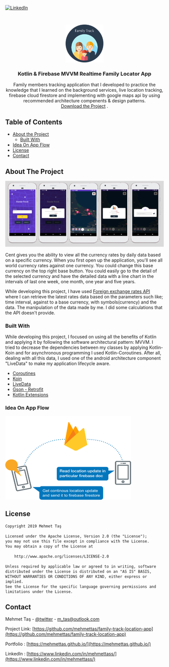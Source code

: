 [![LinkedIn][linkedin-shield]][linkedin-url]

<br />
<p align="center">
  <a href="https://www.linkedin.com/in/mehmettass">
    <img src="images/logo.png" alt="" width="120" height="120">
  </a>

  <h3 align="center">Kotlin & Firebase MVVM Realtime Family Locator App</h3>

  <p align="center">
    Family members tracking application that I developed to practice the knowledge that I learned on the background services, live location tracking, firebase cloud firestore and implementing with google maps api by using recommended architecture compenents & design patterns.
    <br />
    <a href="">Download the Project</a>
    .
</p>

## Table of Contents

* [About the Project](#about-the-project)
  * [Built With](#built-with)
* [Idea On App Flow](#app_flow)
* [License](#license)
* [Contact](#contact)

## About The Project

[![Product Name Screen Shot][product-screenshot]]()

Cent gives you the ability to view all the currency rates by daily data based on a specific currency. When you first open up the application, you'll see all world currency rates against one currency. You could change this base currency on the top right base button. You could easily go to the detail of the selected currency and have the detailed data with a line chart in the intervals of last one week, one month, one year and five years.

While developing this project, I have used [Foreign exchange rates API](https://exchangeratesapi.io/) where I can retrieve the latest rates data based on the parameters such like; time interval, against to a base currency, with symbols(currency) and the data. The manipulation of the data made by me. I did some calculations that the API doesn't provide. 

### Built With

While developing this project, I focused on using all the benefits of Kotlin and applying it by following the software architectural pattern:  MVVM. I tried to decrease the dependencies between my classes by applying Kotlin-Koin and for asynchronous programming I used Kotlin-Coroutines. After all, dealing with all this data, I used one of the android architecture component "LiveData" to make my application lifecycle aware. 

* [Coroutines](https://kotlinlang.org/docs/reference/coroutines-overview.html)
* [Koin](https://github.com/InsertKoinIO/koin)
* [LiveData](https://developer.android.com/topic/libraries/architecture/livedata)
* [Gson - Retrofit](https://square.github.io/retrofit/)
* [Kotlin Extensions](https://kotlinlang.org/docs/reference/extensions.html)


### Idea On App Flow

<p align="left">
    <img src="images/flow.png" alt="" width="400" height="265">
 </p>


<!-- LICENSE -->
## License

    Copyright 2019 Mehmet Taş

    Licensed under the Apache License, Version 2.0 (the "License");
    you may not use this file except in compliance with the License.
    You may obtain a copy of the License at

        http://www.apache.org/licenses/LICENSE-2.0

    Unless required by applicable law or agreed to in writing, software
    distributed under the License is distributed on an "AS IS" BASIS,
    WITHOUT WARRANTIES OR CONDITIONS OF ANY KIND, either express or implied.
    See the License for the specific language governing permissions and
    limitations under the License.

<!-- CONTACT -->
## Contact

Mehmet Taş - [@twitter](https://twitter.com/tasmehmet_) - m_tas@outlook.com

Project Link: [https://github.com/mehmettas/family-track-location-app](https://github.com/mehmettas/family-track-location-app)

Portfolio : [https://mehmettas.github.io/](https://mehmettas.github.io/)

LinkedIn : [https://www.linkedin.com/in/mehmettass/](https://www.linkedin.com/in/mehmettass/)

<!-- MARKDOWN LINKS & IMAGES -->
<!-- https://www.markdownguide.org/basic-syntax/#reference-style-links -->
[contributors-shield]: https://img.shields.io/github/contributors/othneildrew/Best-README-Template.svg?style=flat-square
[contributors-url]: https://github.com/othneildrew/Best-README-Template/graphs/contributors
[forks-shield]: https://img.shields.io/github/forks/othneildrew/Best-README-Template.svg?style=flat-square
[forks-url]: https://github.com/othneildrew/Best-README-Template/network/members
[stars-shield]: https://img.shields.io/github/stars/othneildrew/Best-README-Template.svg?style=flat-square
[stars-url]: https://github.com/othneildrew/Best-README-Template/stargazers
[issues-shield]: https://img.shields.io/github/issues/othneildrew/Best-README-Template.svg?style=flat-square
[issues-url]: https://github.com/othneildrew/Best-README-Template/issues
[license-shield]: https://img.shields.io/github/license/othneildrew/Best-README-Template.svg?style=flat-square
[license-url]: https://github.com/othneildrew/Best-README-Template/blob/master/LICENSE.txt
[linkedin-shield]: https://img.shields.io/badge/-LinkedIn-black.svg?style=flat-square&logo=linkedin&colorB=555
[linkedin-url]: https://www.linkedin.com/in/mehmettass/
[product-screenshot]: images/family_track_all.png
